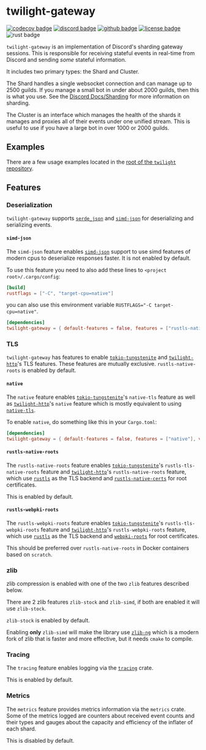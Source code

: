 <!-- cargo-sync-readme start -->

# twilight-gateway

[![codecov badge][]][codecov link] [![discord badge][]][discord link] [![github badge][]][github link] [![license badge][]][license link] ![rust badge]

`twilight-gateway` is an implementation of Discord's sharding gateway sessions.
This is responsible for receiving stateful events in real-time from Discord
and sending *some* stateful information.

It includes two primary types: the Shard and Cluster.

The Shard handles a single websocket connection and can manage up to 2500
guilds. If you manage a small bot in under about 2000 guilds, then this is
what you use. See the [Discord Docs/Sharding][docs:discord:sharding] for
more information on sharding.

The Cluster is an interface which manages the health of the shards it
manages and proxies all of their events under one unified stream. This is
useful to use if you have a large bot in over 1000 or 2000 guilds.

## Examples

There are a few usage examples located in the [root of the `twilight`
repository][github examples link].

## Features

### Deserialization

`twilight-gateway` supports [`serde_json`] and [`simd-json`] for
deserializing and serializing events.

#### `simd-json`

The `simd-json` feature enables [`simd-json`] support to use simd features
of modern cpus to deserialize responses faster. It is not enabled by
default.

To use this feature you need to also add these lines to
`<project root>/.cargo/config`:

```toml
[build]
rustflags = ["-C", "target-cpu=native"]
```
you can also use this environment variable `RUSTFLAGS="-C target-cpu=native"`.

```toml
[dependencies]
twilight-gateway = { default-features = false, features = ["rustls-native-roots", "simd-json"], version = "0.2" }
```

### TLS

`twilight-gateway` has features to enable [`tokio-tungstenite`] and
[`twilight-http`]'s TLS features. These features are mutually exclusive.
`rustls-native-roots` is enabled by default.

#### `native`

The `native` feature enables [`tokio-tungstenite`]'s `native-tls`
feature as well as [`twilight-http`]'s `native` feature which is mostly
equivalent to using [`native-tls`].

To enable `native`, do something like this in your `Cargo.toml`:

```toml
[dependencies]
twilight-gateway = { default-features = false, features = ["native"], version = "0.2" }
```

#### `rustls-native-roots`

The `rustls-native-roots` feature enables [`tokio-tungstenite`]'s `rustls-tls-native-roots` feature and
[`twilight-http`]'s `rustls-native-roots` feature, which use [`rustls`] as the TLS backend and [`rustls-native-certs`]
for root certificates.

This is enabled by default.

#### `rustls-webpki-roots`

The `rustls-webpki-roots` feature enables [`tokio-tungstenite`]'s `rustls-tls-webpki-roots` feature and
[`twilight-http`]'s `rustls-webpki-roots` feature, which use [`rustls`] as the TLS backend and [`webpki-roots`]
for root certificates.

This should be preferred over `rustls-native-roots` in Docker containers based on `scratch`.

### zlib

zlib compression is enabled with one of the two `zlib` features described below.

There are 2 zlib features `zlib-stock` and `zlib-simd`, if both are enabled it
will use `zlib-stock`.

`zlib-stock` is enabled by default.

Enabling **only** `zlib-simd` will make the library use [`zlib-ng`] which is a modern
fork of zlib that is faster and more effective, but it needs `cmake` to compile.

### Tracing

The `tracing` feature enables logging via the [`tracing`] crate.

This is enabled by default.

### Metrics

The `metrics` feature provides metrics information via the `metrics` crate.
Some of the metrics logged are counters about received event counts and
their types and gauges about the capacity and efficiency of the inflater of
each shard.

This is disabled by default.

[`native-tls`]: https://crates.io/crates/native-tls
[`rustls`]: https://crates.io/crates/rustls
[`rustls-native-certs`]: https://crates.io/crates/rustls-native-certs
[`serde_json`]: https://crates.io/crates/serde_json
[`simd-json`]: https://crates.io/crates/simd-json
[`tokio-tungstenite`]: https://crates.io/crates/tokio-tungstenite
[`tracing`]: https://crates.io/crates/tracing
[`twilight-http`]: https://twilight-rs.github.io/twilight/twilight_http/index.html
[`webpki-roots`]: https://crates.io/crates/webpki-roots
[`zlib-ng`]: https://github.com/zlib-ng/zlib-ng
[codecov badge]: https://img.shields.io/codecov/c/gh/twilight-rs/twilight?logo=codecov&style=for-the-badge&token=E9ERLJL0L2
[codecov link]: https://app.codecov.io/gh/twilight-rs/twilight/
[discord badge]: https://img.shields.io/discord/745809834183753828?color=%237289DA&label=discord%20server&logo=discord&style=for-the-badge
[discord link]: https://discord.gg/7jj8n7D
[docs:discord:sharding]: https://discord.com/developers/docs/topics/gateway#sharding
[github badge]: https://img.shields.io/badge/github-twilight-6f42c1.svg?style=for-the-badge&logo=github
[github examples link]: https://github.com/twilight-rs/twilight/tree/main/examples
[github link]: https://github.com/twilight-rs/twilight
[license badge]: https://img.shields.io/badge/license-ISC-blue.svg?style=for-the-badge&logo=pastebin
[license link]: https://github.com/twilight-rs/twilight/blob/main/LICENSE.md
[rust badge]: https://img.shields.io/badge/rust-1.57+-93450a.svg?style=for-the-badge&logo=rust

<!-- cargo-sync-readme end -->
